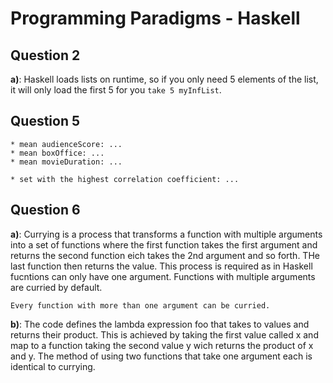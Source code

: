 # Programming Paradigms - Haskell

## Question 2

**a)**: Haskell loads lists on runtime, so if you only need 5 elements of the list, it will only load the first 5 for you `take 5 myInfList`.


## Question 5
    * mean audienceScore: ...
    * mean boxOffice: ...
    * mean movieDuration: ...

    * set with the highest correlation coefficient: ...

## Question 6
**a)**:
    Currying is a process that transforms a function with multiple arguments into a set of functions where the first function takes the first argument and returns the second function eich takes the 2nd argument and so forth. THe last function then returns the value. This process is required as in Haskell fucntions can only have one argument. Functions with multiple arguments are curried by default.

    Every function with more than one argument can be curried.

**b)**:
    The code defines the lambda expression foo that takes to values and returns their product. This is achieved by taking the first value called x and map to a function taking the second value y wich returns the product of x and y. The method of using two functions that take one argument each is identical to currying.